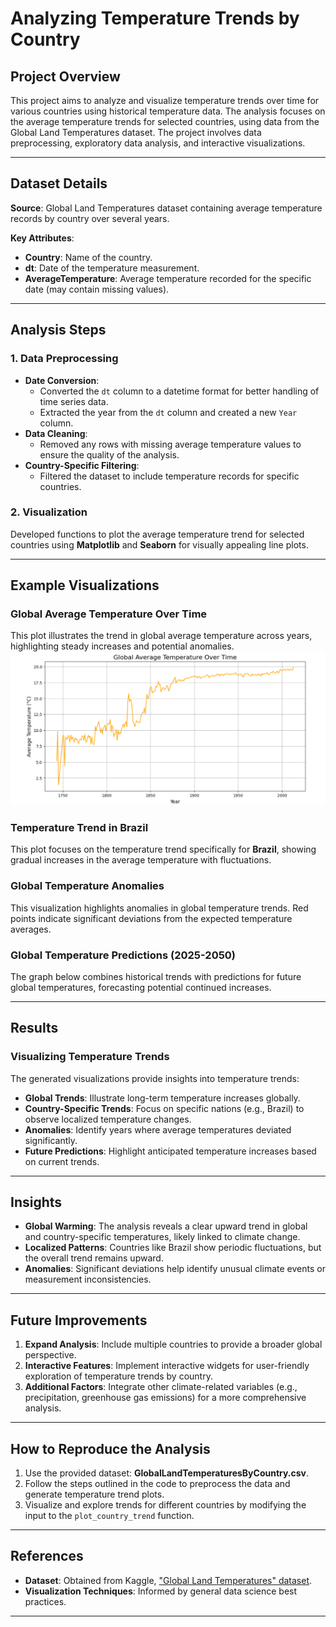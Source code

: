 # Analyzing Temperature Trends by Country

## Project Overview
This project aims to analyze and visualize temperature trends over time for various countries using historical temperature data. The analysis focuses on the average temperature trends for selected countries, using data from the Global Land Temperatures dataset. The project involves data preprocessing, exploratory data analysis, and interactive visualizations.

---

## Dataset Details
**Source**: Global Land Temperatures dataset containing average temperature records by country over several years.

**Key Attributes**:
- **Country**: Name of the country.  
- **dt**: Date of the temperature measurement.  
- **AverageTemperature**: Average temperature recorded for the specific date (may contain missing values).

---

## Analysis Steps

### 1. Data Preprocessing  
- **Date Conversion**:  
  - Converted the `dt` column to a datetime format for better handling of time series data.  
  - Extracted the year from the `dt` column and created a new `Year` column.  
- **Data Cleaning**:  
  - Removed any rows with missing average temperature values to ensure the quality of the analysis.  
- **Country-Specific Filtering**:  
  - Filtered the dataset to include temperature records for specific countries.

### 2. Visualization  
Developed functions to plot the average temperature trend for selected countries using **Matplotlib** and **Seaborn** for visually appealing line plots.

---

## Example Visualizations

### Global Average Temperature Over Time  
This plot illustrates the trend in global average temperature across years, highlighting steady increases and potential anomalies.
![CO₂ Emissions Predictions](Capture.PNG)

### Temperature Trend in Brazil  
This plot focuses on the temperature trend specifically for **Brazil**, showing gradual increases in the average temperature with fluctuations.  

### Global Temperature Anomalies  
This visualization highlights anomalies in global temperature trends. Red points indicate significant deviations from the expected temperature averages.  

### Global Temperature Predictions (2025-2050)  
The graph below combines historical trends with predictions for future global temperatures, forecasting potential continued increases.  

---

## Results

### Visualizing Temperature Trends  
The generated visualizations provide insights into temperature trends:
- **Global Trends**: Illustrate long-term temperature increases globally.  
- **Country-Specific Trends**: Focus on specific nations (e.g., Brazil) to observe localized temperature changes.  
- **Anomalies**: Identify years where average temperatures deviated significantly.  
- **Future Predictions**: Highlight anticipated temperature increases based on current trends.

---

## Insights

- **Global Warming**: The analysis reveals a clear upward trend in global and country-specific temperatures, likely linked to climate change.  
- **Localized Patterns**: Countries like Brazil show periodic fluctuations, but the overall trend remains upward.  
- **Anomalies**: Significant deviations help identify unusual climate events or measurement inconsistencies.

---

## Future Improvements

1. **Expand Analysis**: Include multiple countries to provide a broader global perspective.  
2. **Interactive Features**: Implement interactive widgets for user-friendly exploration of temperature trends by country.  
3. **Additional Factors**: Integrate other climate-related variables (e.g., precipitation, greenhouse gas emissions) for a more comprehensive analysis.

---

## How to Reproduce the Analysis

1. Use the provided dataset: **GlobalLandTemperaturesByCountry.csv**.  
2. Follow the steps outlined in the code to preprocess the data and generate temperature trend plots.  
3. Visualize and explore trends for different countries by modifying the input to the `plot_country_trend` function.

---

## References

- **Dataset**: Obtained from Kaggle, ["Global Land Temperatures" dataset](https://www.kaggle.com/datasets).  
- **Visualization Techniques**: Informed by general data science best practices.

---

